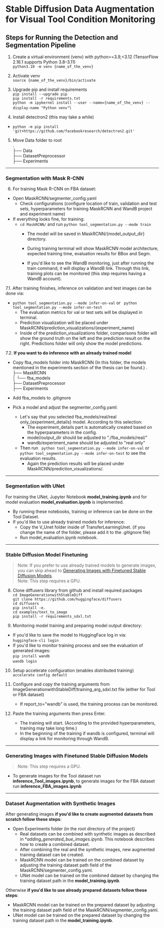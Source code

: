 # Stable Diffusion Data Augmentation for Visual Tool Condition Monitoring

## Steps for Running the Detection and Segmentation Pipeline
1. Create a virtual environment (venv) with python>=3.9,<3.12  (TensorFlow 2.16.1 supports Python 3.8–3.11) \
`` python3.10 -m venv {name_of_the_venv} ``

2. Activate venv \
`` source {name_of_the_venv}/bin/activate ``

3. Upgrade pip and install requirements \
`` pip install --upgrade pip `` \
`` pip install -r requirements.txt ``\
`` python -m ipykernel install --user --name={name_of_the_venv} --display-name "Python venv" ``\

4. Install detectron2 (this may take a while)
- ``python -m pip install 'git+https://github.com/facebookresearch/detectron2.git' ``
5. Move Data folder to root \
. \
├── Data \
├── DatasetPreprocessor \
├── Experiments

----------------------
### Segmentation with Mask R-CNN
6. For training Mask R-CNN on FBA dataset:
- Open MaskRCNN/segmenter_config.yaml
    - Check configurations (configure location of train, validation and test sets, hyperparameters for training MaskRCNN and WandB project and experiment name)
- If everything looks fine, for training:
    - ``cd MaskRCNN/`` and run ``python tool_segmentation.py --mode train``
        - The model will be saved in MaskRCNN/{model_output_dir} directory.

        - During training terminal will show MaskRCNN model architecture, expected training time, evaluation results for BBox and Segm. 
        - If you'd like to see the WandB monitoring, just after running the train command, it will display a WandB link. Through this link, training plots can be monitored (this step requires having a WandB account).

7.1. After training finishes, inference on validation and test images can be done via:
- ``python tool_segmentation.py --mode infer-on-val`` or `` python tool_segmentation.py --mode infer-on-test``
    - The evaluation metrics for val or test sets will be displayed in terminal.
    - Prediction visualization will be placed under MaskRCNN/prediction_visualizations/{experiment_name}
    - Inside of the prediction_visualizations folder, comparisons folder will show the ground truth on the left and the prediction result on the right. Predictions folder will only show the model predictions.

7.2. **If you want to do inference with an already trained model**
- Copy fba_models folder into MaskRCNN (In this folder, the models mentioned in the experiments section of the thesis can be found.)
    .  
    ├── MaskRCNN  
    │   └── fba_models  
    ├── DatasetPreprocessor  
    ├── Experiments

- Add fba_models to .gitignore
- Pick a model and adjust the segmenter_config.yaml:
    - Let's say that you selected fba_models/real/real only_{experiment_details} model. According to this selection:
        - The experiment_details part is automatically created based on the hyperparameters in the config. 
        - model/output_dir should be adjusted to "./fba_models/real/"
        - wandb/experiment_name should be adjusted to "real only" 
    - Then run `` python tool_segmentation.py --mode infer-on-val`` or `` python tool_segmentation.py --mode infer-on-test`` to see the evaluation results.     
        - Again the prediction results will be placed under MaskRCNN/prediction_visualizations/. 

----------------------
### Segmentation with UNet
For training the UNet, Jupyter Notebook **model_training.ipynb** and for model evaluation **model_evaluation.ipynb** is implemented.
- By running these notebooks, training or inference can be done on the Tool Dataset.
- If you'd like to use already trained models for inference:
    - Copy the V_Unet folder inside of TransferLearningUnet. (if you change the name of the folder, please add it to the .gitignore file)
    - Run model_evaluation.ipynb notebook.

-----------------------
### Stable Diffusion Model Finetuning
> Note: If you prefer to use already trained models to generate images, you can skip ahead to [Generating Images with Finetuned Stable Diffusion Models](#generating-images-with-finetuned-stable-diffusion-models). \
> Note: This step requires a GPU.
8. Clone diffusers library from github and install required packages \
    `` cd ImageGenerationwithStableDiff `` \
    `` git clone https://github.com/huggingface/diffusers `` \
    `` cd diffusers `` \
    `` pip install -e. `` \
    `` cd examples/text_to_image `` \
    `` pip install -r requirements_sdxl.txt `` 

9. Monitoring model training and preparing model output directory: 
- If you'd like to save the model to HuggingFace log in via: \
    `` huggingface-cli login ``
- If you'd like to monitor training process and see the evaluation of generated images: \
    `` pip install wandb ``\
    `` wandb login ``

10. Setup accelerate configuration (enables distributed training)\
    `` accelerate config default ``

11. Configure and copy the training arguments from ImageGenerationwithStableDiff/training_arg_sdxl.txt file (either for Tool or FBA dataset)
    - If report_to="wandb" is used, the training process can be monitored. 

12. Paste the training arguments then press Enter.
    - The training will start. (According to the provided hyperparameters, training may take long time.)
    - In the beginning of the training if wandb is configured, terminal will display a link for monitoring through WandB. 

--------------
### Generating Images with Finetuned Stable Diffusion Models
> Note: This step requires a GPU.
- To generate images for the Tool dataset run **inference_Tool_images.ipynb**, to generate images for the FBA dataset run **inference_FBA_images.ipynb**

--------------
### Dataset Augmentation with Synthetic Images
After generating images **if you'd like to create augmented datasets from scratch follow these steps**:
- Open Experiments folder (in the root directory of the project)
    - Real datasets can be combined with synthetic images as described in **adding_generated_bue_images.ipynb*. This notebook describes how to create a combined dataset. 
    - After combining the real and the synthetic images, new augmented training dataset can be created. 
    - MaskRCNN model can be trained on the combined dataset by adjusting the training dataset path field of the MaskRCNN/segmenter_config.yaml. 
    - UNet model can be trained on the combined dataset by changing the training dataset path in the **model_training.ipynb**.

Otherwise **if you'd like to use already prepared datasets follow these steps**:
- MaskRCNN model can be trained on the prepared dataset by adjusting the training dataset path field of the MaskRCNN/segmenter_config.yaml. 
- UNet model can be trained on the prepared dataset by changing the training dataset path in the **model_training.ipynb**.





